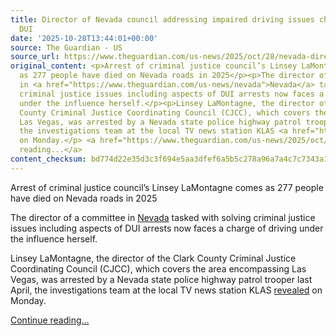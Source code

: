 ```yaml
---
title: Director of Nevada council addressing impaired driving issues charged with
  DUI
date: '2025-10-28T13:44:01+00:00'
source: The Guardian - US
source_url: https://www.theguardian.com/us-news/2025/oct/28/nevada-director-dui-charge
original_content: <p>Arrest of criminal justice council’s Linsey LaMontagne comes
  as 277 people have died on Nevada roads in 2025</p><p>The director of a committee
  in <a href="https://www.theguardian.com/us-news/nevada">Nevada</a> tasked with solving
  criminal justice issues including aspects of DUI arrests now faces a charge of driving
  under the influence herself.</p><p>Linsey LaMontagne, the director of the Clark
  County Criminal Justice Coordinating Council (CJCC), which covers the area encompassing
  Las Vegas, was arrested by a Nevada state police highway patrol trooper last April,
  the investigations team at the local TV news station KLAS <a href="https://www.8newsnow.com/investigators/director-of-las-vegas-committee-tackling-dui-issues-faces-dui-charge/">revealed</a>
  on Monday.</p> <a href="https://www.theguardian.com/us-news/2025/oct/28/nevada-director-dui-charge">Continue
  reading...</a>
content_checksum: bd774d22e35d3c3f694e5aa3dfef6a5b5c278a96a7a4c7c7343a13b5b5276228
---
```


Arrest of criminal justice council’s Linsey LaMontagne comes as 277 people have died on Nevada roads in 2025

The director of a committee in [Nevada](https://www.theguardian.com/us-news/nevada) tasked with solving criminal justice issues including aspects of DUI arrests now faces a charge of driving under the influence herself.

Linsey LaMontagne, the director of the Clark County Criminal Justice Coordinating Council (CJCC), which covers the area encompassing Las Vegas, was arrested by a Nevada state police highway patrol trooper last April, the investigations team at the local TV news station KLAS [revealed](https://www.8newsnow.com/investigators/director-of-las-vegas-committee-tackling-dui-issues-faces-dui-charge/) on Monday.

 [Continue reading...](https://www.theguardian.com/us-news/2025/oct/28/nevada-director-dui-charge)